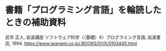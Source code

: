 # 書籍「プログラミング言語」を輪読したときの補助資料

武市 正人, 岩波講座 ソフトウェア科学〈〔基礎〕4〉プログラミング言語, 岩波書店, 1994.
https://www.iwanami.co.jp/.BOOKS/01/X/0103440.html